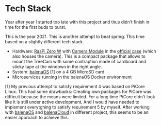 # Tech Stack

Year after year I started too late with this project and thus didn't finish in time for the first buds to burst.

This is the year 2021. This is another attempt to beat spring. This time based on a slightly different tech stack.

* Hardware: [RasPi Zero W](https://www.raspberrypi.org/products/raspberry-pi-zero-w/) with [Camera Module](https://www.raspberrypi.org/products/camera-module-v2/) in the [official case](https://www.raspberrypi.org/products/raspberry-pi-zero-case/) (which also houses the camera). This is a compact package that allows to mount the TreeCam with some contraption made of cardboard and sticky tape at the windown in the right angle.
* System: [balenaOS](https://www.balena.io/os/) [1] on a 4 GB MicroSD card
* Microservices running in the balenaOS Docker environment

[1] My previous attempt to satisfy requirement 4 was based on PiCore Linux. This had some drawbacks: Creating own packages for PiCore was difficult because the means were limited. For a long time PiCore didn't look like it is still under active development. And I would have needed to implement everytghing to satisfy requirement 5 by myself. After working with [balenaOS](https://www.balena.io/os/) and [balenaCloud](https://www.balena.io/cloud/) in different project, this seems to be an easier approach to achieve this.